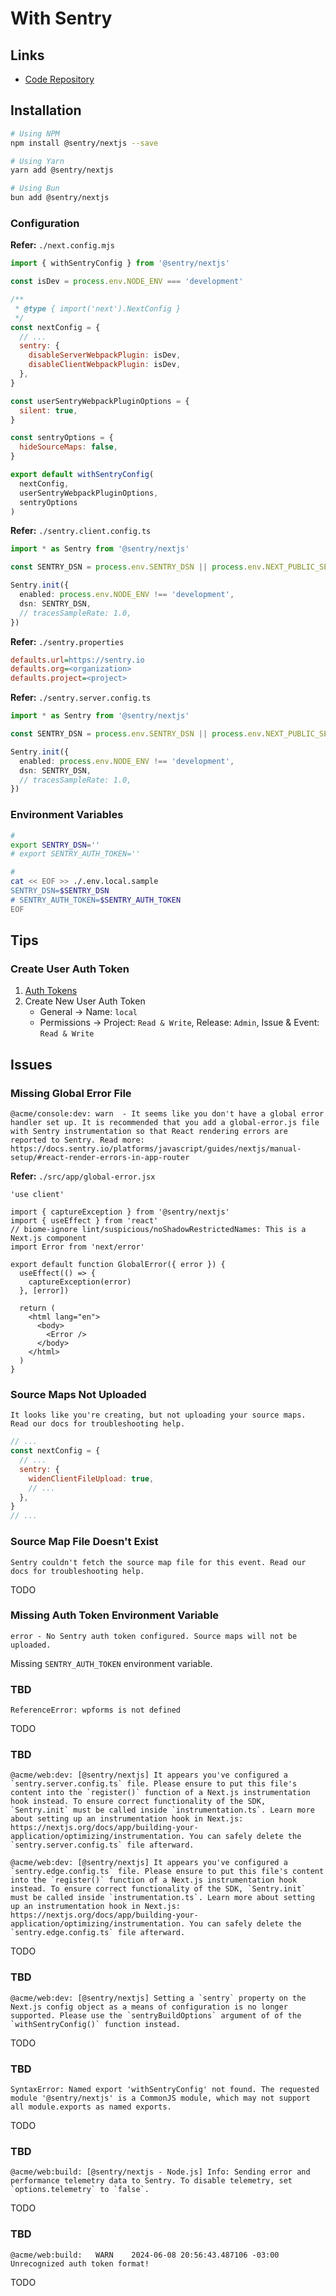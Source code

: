 # With Sentry

<!--
enabled: process.env.NODE_ENV !== 'development',
-->

<!--
Refer: src/app/layout.tsx

throw new Error('Sentry Example API Route Error')
-->

## Links

- [Code Repository](https://github.com/getsentry/sentry-javascript/tree/master/packages/nextjs)

## Installation

```sh
# Using NPM
npm install @sentry/nextjs --save

# Using Yarn
yarn add @sentry/nextjs

# Using Bun
bun add @sentry/nextjs
```

<!-- ### Dependencies

- [next-compose-plugins](/next.js/plugins/next-compose-plugins.md)
- [Page 404](/next.js/extend/page-404.md) -->

### Configuration

<!-- ```sh
#
npx @sentry/wizard -i nextjs

#
yarn workspace [@package/name] dlx @sentry/wizard -i nextjs
``` -->

**Refer:** `./next.config.mjs`

```mjs
import { withSentryConfig } from '@sentry/nextjs'

const isDev = process.env.NODE_ENV === 'development'

/**
 * @type { import('next').NextConfig }
 */
const nextConfig = {
  // ...
  sentry: {
    disableServerWebpackPlugin: isDev,
    disableClientWebpackPlugin: isDev,
  },
}

const userSentryWebpackPluginOptions = {
  silent: true,
}

const sentryOptions = {
  hideSourceMaps: false,
}

export default withSentryConfig(
  nextConfig,
  userSentryWebpackPluginOptions,
  sentryOptions
)
```

**Refer:** `./sentry.client.config.ts`

```ts
import * as Sentry from '@sentry/nextjs'

const SENTRY_DSN = process.env.SENTRY_DSN || process.env.NEXT_PUBLIC_SENTRY_DSN

Sentry.init({
  enabled: process.env.NODE_ENV !== 'development',
  dsn: SENTRY_DSN,
  // tracesSampleRate: 1.0,
})
```

**Refer:** `./sentry.properties`

```ini
defaults.url=https://sentry.io
defaults.org=<organization>
defaults.project=<project>
```

**Refer:** `./sentry.server.config.ts`

```ts
import * as Sentry from '@sentry/nextjs'

const SENTRY_DSN = process.env.SENTRY_DSN || process.env.NEXT_PUBLIC_SENTRY_DSN

Sentry.init({
  enabled: process.env.NODE_ENV !== 'development',
  dsn: SENTRY_DSN,
  // tracesSampleRate: 1.0,
})
```

<!-- **Refer:** `./src/pages/_error.tsx`

```tsx
import { ReactElement } from 'react'
import { NextPageContext } from 'next'
import NextErrorComponent, { ErrorProps as NextErrorProps } from 'next/error'
import * as Sentry from '@sentry/nextjs'

type ErrorPageProps = {
  err: Error
  statusCode: number
  hasGetInitialPropsRun: boolean
  children?: ReactElement
}

type ErrorProps = {
  hasGetInitialPropsRun: boolean
} & NextErrorProps

function ErrorPage({ statusCode, hasGetInitialPropsRun, err }: ErrorPageProps) {
  if (!hasGetInitialPropsRun && err) {
    Sentry.captureException(err)
  }

  return <NextErrorComponent statusCode={statusCode} />
}

ErrorPage.getInitialProps = async ({ res, err, asPath }: NextPageContext) => {
  const errorInitialProps = (await NextErrorComponent.getInitialProps({
    res,
    err,
  } as NextPageContext)) as ErrorProps

  errorInitialProps.hasGetInitialPropsRun = true

  if (err) {
    Sentry.captureException(err)

    await Sentry.flush(2000)

    return errorInitialProps
  }

  Sentry.captureException(
    new Error(`_error.js getInitialProps missing data at path: ${asPath}`)
  )

  await Sentry.flush(2000)

  return errorInitialProps
}

export default ErrorPage
``` -->

### Environment Variables

```sh
#
export SENTRY_DSN=''
# export SENTRY_AUTH_TOKEN=''

#
cat << EOF >> ./.env.local.sample
SENTRY_DSN=$SENTRY_DSN
# SENTRY_AUTH_TOKEN=$SENTRY_AUTH_TOKEN
EOF
```

## Tips

### Create User Auth Token

1. [Auth Tokens](https://sentry.io/settings/account/api/auth-tokens)
2. Create New User Auth Token
   - General -> Name: `local`
   - Permissions -> Project: `Read & Write`, Release: `Admin`, Issue & Event: `Read & Write`

<!--
event:read, event:write, project:read, project:releases, project:write
-->

## Issues

### Missing Global Error File

```log
@acme/console:dev: warn  - It seems like you don't have a global error handler set up. It is recommended that you add a global-error.js file with Sentry instrumentation so that React rendering errors are reported to Sentry. Read more: https://docs.sentry.io/platforms/javascript/guides/nextjs/manual-setup/#react-render-errors-in-app-router
```

**Refer:** `./src/app/global-error.jsx`

```tsx
'use client'

import { captureException } from '@sentry/nextjs'
import { useEffect } from 'react'
// biome-ignore lint/suspicious/noShadowRestrictedNames: This is a Next.js component
import Error from 'next/error'

export default function GlobalError({ error }) {
  useEffect(() => {
    captureException(error)
  }, [error])

  return (
    <html lang="en">
      <body>
        <Error />
      </body>
    </html>
  )
}
```

### Source Maps Not Uploaded

```log
It looks like you're creating, but not uploading your source maps. Read our docs for troubleshooting help.
```

```js
// ...
const nextConfig = {
  // ...
  sentry: {
    widenClientFileUpload: true,
    // ...
  },
}
// ...
```

### Source Map File Doesn't Exist

```log
Sentry couldn't fetch the source map file for this event. Read our docs for troubleshooting help.
```

<!--
https://docs.sentry.io/platforms/javascript/guides/nextjs/sourcemaps/
https://docs.sentry.io/platforms/javascript/guides/nextjs/manual-setup/
-->

TODO

### Missing Auth Token Environment Variable

```log
error - No Sentry auth token configured. Source maps will not be uploaded.
```

Missing `SENTRY_AUTH_TOKEN` environment variable.

### TBD

```log
ReferenceError: wpforms is not defined
```

TODO

### TBD

```log
@acme/web:dev: [@sentry/nextjs] It appears you've configured a `sentry.server.config.ts` file. Please ensure to put this file's content into the `register()` function of a Next.js instrumentation hook instead. To ensure correct functionality of the SDK, `Sentry.init` must be called inside `instrumentation.ts`. Learn more about setting up an instrumentation hook in Next.js: https://nextjs.org/docs/app/building-your-application/optimizing/instrumentation. You can safely delete the `sentry.server.config.ts` file afterward.

@acme/web:dev: [@sentry/nextjs] It appears you've configured a `sentry.edge.config.ts` file. Please ensure to put this file's content into the `register()` function of a Next.js instrumentation hook instead. To ensure correct functionality of the SDK, `Sentry.init` must be called inside `instrumentation.ts`. Learn more about setting up an instrumentation hook in Next.js: https://nextjs.org/docs/app/building-your-application/optimizing/instrumentation. You can safely delete the `sentry.edge.config.ts` file afterward.
```

TODO

### TBD

```log
@acme/web:dev: [@sentry/nextjs] Setting a `sentry` property on the Next.js config object as a means of configuration is no longer supported. Please use the `sentryBuildOptions` argument of of the `withSentryConfig()` function instead.
```

TODO

### TBD

```log
SyntaxError: Named export 'withSentryConfig' not found. The requested module '@sentry/nextjs' is a CommonJS module, which may not support all module.exports as named exports.
```

TODO

### TBD

```log
@acme/web:build: [@sentry/nextjs - Node.js] Info: Sending error and performance telemetry data to Sentry. To disable telemetry, set `options.telemetry` to `false`.
```

TODO

### TBD

```log
@acme/web:build:   WARN    2024-06-08 20:56:43.487106 -03:00 Unrecognized auth token format!
```

TODO
